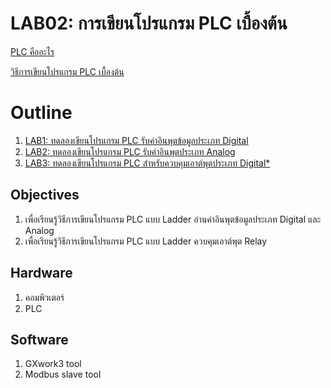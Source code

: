 # LAB02: การเขียนโปรแกรม PLC เบื้องต้น

 [PLC คืออะไร](https://docs.google.com/presentation/d/1PX0F2m76wwJRyviXicjHhbFrNJOHRG3p/edit?usp=sharing&ouid=112123354426746955459&rtpof=true&sd=true) 

[วิธีการเขียนโปรแกรม PLC เบื้องต้น](https://drive.google.com/file/d/1XGtkPk0SnKXdOdqEj90YgZ4AXmq33e9B/view?usp=sharing)

# Outline
1. [LAB1: ทดลองเขียนโปรแกรม PLC รับค่าอินพุตข้อมูลประเภท Digital]()
2. [LAB2: ทดลองเขียนโปรแกรม PLC รับค่าอินพุตประเภท Analog]()
3. [LAB3: ทดลองเขียนโปรแกรม PLC สำหรับควบคุมเอาต์พุตประเภท Digital*]()

## **Objectives**
1. เพื่อเรียนรู้วิธีการเขียนโปรแกรม PLC แบบ Ladder อ่านค่าอินพุตข้อมูลประเภท Digital และ Analog
2. เพื่อเรียนรู้วิธีการเขียนโปรแกรม PLC แบบ Ladder ควบคุมเอาต์พุต Relay

## **Hardware**
1. คอมพิวเตอร์
2. PLC

## **Software**
1. GXwork3 tool
2. Modbus slave tool  